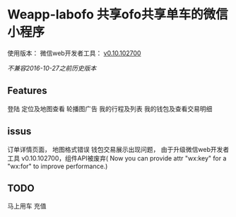 # Weapp-labofo 共享ofo共享单车的微信小程序

使用版本：
微信web开发者工具： [v0.10.102700](https://mp.weixin.qq.com/debug/wxadoc/dev/devtools/download.html)

*不兼容2016-10-27之前历史版本*


## Features
登陆
定位及地图查看
轮播图广告
我的行程及列表
我的钱包及查看交易明细

## issus
订单详情页面， 地图格式错误
钱包交易展示出现问题， 由于升级微信web开发者工具 v0.10.102700，组件API被废弃( Now you can provide attr "wx:key" for a "wx:for" to improve performance.)

## TODO
马上用车
充值